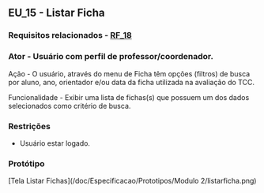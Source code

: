 ## EU_15 - Listar Ficha
### Requisitos relacionados - [RF_18](https://docs.google.com/document/d/1d28Owm1nmruz_8M4QXSLYp9Sl0tYuE-yjZraxpLtjBU/edit#bookmark=kix.w1gp29i16odl)

### Ator - Usuário com perfil de professor/coordenador.

Ação - O usuário, através do menu de Ficha têm opções (filtros) de busca por aluno, ano, orientador e/ou data da ficha utilizada na avaliação do TCC.

Funcionalidade - Exibir uma lista de fichas(s) que possuem um dos dados selecionados como critério de busca.

### Restrições
- Usuário estar logado.

### Protótipo
[Tela Listar Fichas](/doc/Especificacao/Prototipos/Modulo 2/listarficha.png)
